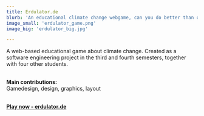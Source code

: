 ```yaml
---
title: Erdulator.de
blurb: 'An educational climate change webgame, can you do better than our leaders?'
image_small: 'erdulator_game.png'
image_big: 'erdulator_big.jpg'

---
```


A web-based educational game about climate change. Created as a software engineering project in the third and fourth semesters, together with four other students.<br /><br />

**Main contributions:** <br />Gamedesign, design, graphics, layout<br /><br />

[**Play now - erdulator.de**](https://erdulator.de/)